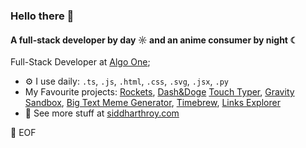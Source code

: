 ### Hello there 👋

#### A full-stack developer by day ☼ and an anime consumer by night ☾

Full-Stack Developer at [Algo One](http://algo-one.com/);<br>

- ⚙️ I use daily: `.ts`, `.js`, `.html`, `.css`, `.svg`, `.jsx`, `.py`
- My Favourite projects: [Rockets](https://www.lexaloffle.com/bbs/?pid=111184), [Dash&Doge](https://siddharthroy12.itch.io/dashdoge) [Touch Typer](https://github.com/siddharthroy12/TouchTyper), [Gravity Sandbox](https://github.com/siddharthroy12/Gravity-Sandbox), [Big Text Meme Generator](https://big-text-meme-generator.vercel.app/), [Timebrew](https://github.com/siddharthroy12/timebrew), [Links Explorer](https://github.com/siddharthroy12/links_explorer)
- 👀 See more stuff at [siddharthroy.com](https://siddharthroy.com)

💾 EOF
